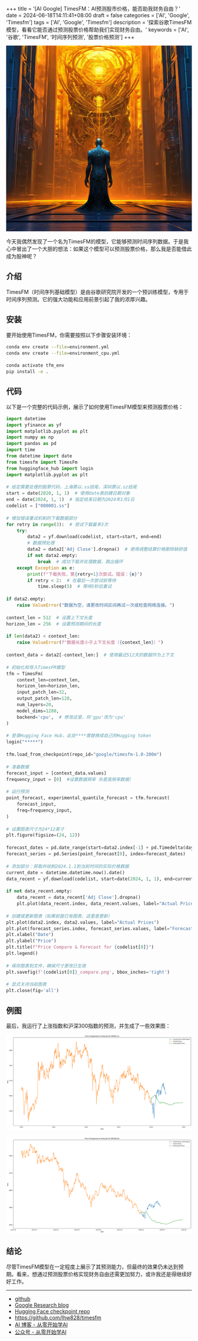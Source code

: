 +++
title = '[AI Google] TimesFM：AI预测股市价格，能否助我财务自由？'
date = 2024-06-18T14:11:41+08:00
draft = false
categories = ['AI', 'Google', 'Timesfm']
tags = ['AI', 'Google', 'Timesfm']
description = '探索谷歌TimesFM模型，看看它能否通过预测股票价格帮助我们实现财务自由。'
keywords = ['AI', '谷歌', 'TimesFM', '时间序列预测', '股票价格预测']
+++

![](ai-google-timesfm-can-ai-predict-stock-prices-for-financial-freedom-sf-intricate-artwork-maste.jpeg)

今天我偶然发现了一个名为TimesFM的模型，它能够预测时间序列数据。于是我心中冒出了一个大胆的想法：如果这个模型可以预测股票价格，那么我是否能借此成为股神呢？

## 介绍
TimesFM（时间序列基础模型）是由谷歌研究院开发的一个预训练模型，专用于时间序列预测。它的强大功能和应用前景引起了我的浓厚兴趣。

## 安装
要开始使用TimesFM，你需要按照以下步骤安装环境：

```bash
conda env create --file=environment.yml
conda env create --file=environment_cpu.yml

conda activate tfm_env
pip install -e .
```

## 代码
以下是一个完整的代码示例，展示了如何使用TimesFM模型来预测股票价格：

```python
import datetime
import yfinance as yf
import matplotlib.pyplot as plt
import numpy as np
import pandas as pd
import time
from datetime import date
from timesfm import TimesFm
from huggingface_hub import login
import matplotlib.pyplot as plt

# 给定需要处理的股票代码，上海票以.ss结尾，深圳票以.sz结尾
start = date(2020, 1, 1)  # 使用date类创建日期对象
end = date(2024, 1, 1)  # 指定结束日期为2024年1月1日
codelist = ["000001.ss"]

# 增加错误重试机制的下载数据部分
for retry in range(3):  # 尝试下载最多3次
    try:
        data2 = yf.download(codelist, start=start, end=end)
        # 数据预处理
        data2 = data2['Adj Close'].dropna()  # 使用调整结算价格删除缺损值
        if not data2.empty:
            break  # 成功下载并处理数据，跳出循环
    except Exception as e:
        print(f"下载失败，第{retry+1}次尝试。错误：{e}")
        if retry < 2:  # 在最后一次尝试前等待
            time.sleep(5)  # 等待5秒后重试

if data2.empty:
    raise ValueError("数据为空，请更改时间区间再试一次或检查网络连接。")

context_len = 512  # 设置上下文长度
horizon_len = 256  # 设置预测期间的长度

if len(data2) < context_len:
    raise ValueError(f"数据长度小于上下文长度（{context_len}）")

context_data = data2[-context_len:]  # 使用最近512天的数据作为上下文

# 初始化和导入TimesFM模型
tfm = TimesFm(
    context_len=context_len,
    horizon_len=horizon_len,
    input_patch_len=32,
    output_patch_len=128,
    num_layers=20,
    model_dims=1280,
    backend='cpu',  # 修改这里，将'gpu'改为'cpu'
)

# 登录Hugging Face Hub，此处****需替换成自己的Hugging token
login("*****")

tfm.load_from_checkpoint(repo_id="google/timesfm-1.0-200m")

# 准备数据
forecast_input = [context_data.values]
frequency_input = [0]  #设置数据频率（0是高频率数据）

# 运行预测
point_forecast, experimental_quantile_forecast = tfm.forecast(
    forecast_input,
    freq=frequency_input,
)

# 设置图表尺寸为24*12英寸
plt.figure(figsize=(24, 12))

forecast_dates = pd.date_range(start=data2.index[-1] + pd.Timedelta(days=1), periods=horizon_len, freq='B')
forecast_series = pd.Series(point_forecast[0], index=forecast_dates)

# 添加部分：获取并绘制2024.1.1到当前时间的实际价格数据
current_date = datetime.datetime.now().date()
data_recent = yf.download(codelist, start=date(2024, 1, 1), end=current_date)

if not data_recent.empty:
    data_recent = data_recent['Adj Close'].dropna()
    plt.plot(data_recent.index, data_recent.values, label="Actual Prices (2024-Now)")

# 创建或更新图表（如果前面已有图表，这里是更新）
plt.plot(data2.index, data2.values, label="Actual Prices")
plt.plot(forecast_series.index, forecast_series.values, label="Forecasted Prices")
plt.xlabel("Date")
plt.ylabel("Price")
plt.title(f"Price Compare & Forecast for {codelist[0]}")
plt.legend()

# 保存图表到文件，确保尺寸更改已生效
plt.savefig(f'{codelist[0]}_compare.png', bbox_inches='tight') 

# 显式关闭当前图表
plt.close(fig='all')
```

## 例图

最后，我运行了上涨指数和沪深300指数的预测，并生成了一些效果图：

![上证指数](000001.SS-compare.png)

![沪深300指数](000300.SS-compare.png)

## 结论

尽管TimesFM模型在一定程度上展示了其预测能力，但最终的效果仍未达到预期。看来，想通过预测股票价格实现财务自由还需更加努力，或许我还是得继续好好工作。

---

- [github](https://github.com/google-research/timesfm)
- [Google Research blog](https://research.google/blog/a-decoder-only-foundation-model-for-time-series-forecasting/)
- [Hugging Face checkpoint repo](https://huggingface.co/google/timesfm-1.0-200m)
- https://github.com/lhw828/timesfm
- [AI 博客 - 从零开始学AI](https://ai-blog.aihub2022.top/zh/post/ai-google-timesfm-intro/)
- [公众号 - 从零开始学AI](https://mp.weixin.qq.com/s?__biz=MzA3MDIyNTgzNA==&mid=2649977499&idx=1&sn=b797640ce9a8df227680d4567f6586bd&chksm=86c7c85eb1b041485c7bab75299bd4f6b422da0e854db440e8e246b937d17d058e1686a9a62e#rd)
<!-- - [CSDN - 从零开始学AI](...) -->
<!-- - [掘金 - 从零开始学AI](...) -->
<!-- - [知乎 - 从零开始学AI](...) -->
<!-- - [阿里云 - 从零开始学AI](...) -->
<!-- - [腾讯云 - 从零开始学AI](...) -->
